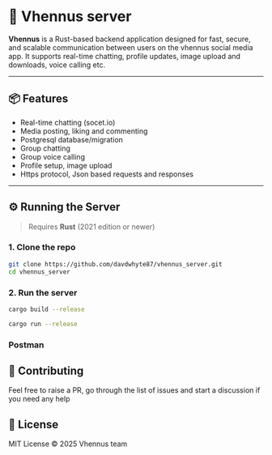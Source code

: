 # 🚀 Vhennus server

**Vhennus** is a Rust-based backend application designed for fast, secure, and scalable communication between users on the vhennus social media app. It supports real-time chatting, profile updates, image upload and downloads, voice calling etc.

---

## 📦 Features

- Real-time chatting (socet.io)
- Media posting, liking and commenting
- Postgresql database/migration
- Group chatting
- Group voice calling
- Profile setup, image upload
- Https protocol, Json based requests and responses

---

## ⚙️ Running the Server

> Requires **Rust** (2021 edition or newer)

### 1. Clone the repo

```bash
git clone https://github.com/davdwhyte87/vhennus_server.git
cd vhennus_server
```
### 2. Run the server
```bash
cargo build --release

cargo run --release
```

### Postman


## 🤝 Contributing
Feel free to raise a PR, go through the list of issues and start a discussion if you need any help
## 🔐 License
MIT License © 2025 Vhennus team
